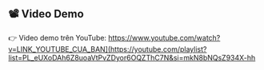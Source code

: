 ## 📽️ Video Demo

👉 Video demo trên YouTube: https://www.youtube.com/watch?v=LINK_YOUTUBE_CUA_BAN](https://youtube.com/playlist?list=PL_eUXoDAh6Z8uoaVtPvZDyor6OQZThC7N&si=mkN8bNQsZ934X-hh
